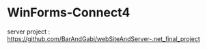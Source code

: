 # WinForms-Connect4

server project : https://github.com/BarAndGabi/webSiteAndServer-.net_final_project
